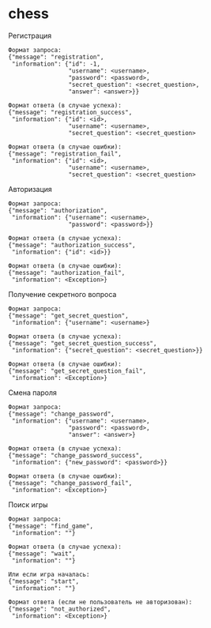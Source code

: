 # chess

Регистрация
    
    Формат запроса:
    {"message": "registration",
     "information": {"id": -1,
                     "username": <username>,
                     "password": <password>,
                     "secret_question": <secret_question>,
                     "answer": <answer>}}
                     
    Формат ответа (в случае успеха):
    {"message": "registration_success",
     "information": {"id": <id>,
                     "username": <username>,
                     "secret_question": <secret_question>
                     
    Формат ответа (в случае ошибки):
    {"message": "registration_fail",
     "information": {"id": <id>,
                     "username": <username>,
                     "secret_question": <secret_question>
                     
Авторизация
    
    Формат запроса:
    {"message": "authorization",
     "information": {"username": <username>,
                     "password": <password>}}

    Формат ответа (в случае успеха):
    {"message": "authorization_success",
     "information": {"id": <id>}}

    Формат ответа (в случае ошибки):
    {"message": "authorization_fail",
     "information": <Exception>}
 
 Получение секретного вопроса
 
    Формат запроса:
    {"message": "get_secret_question",
     "information": {"username": <username>}

    Формат ответа (в случае успеха):
    {"message": "get_secret_question_success",
     "information": {"secret_question": <secret_question>}}

    Формат ответа (в случае ошибки):
    {"message": "get_secret_question_fail",
     "information": <Exception>}
     
 Смена пароля
 
    Формат запроса:
    {"message": "change_password",
     "information": {"username": <username>,
                     "password": <password>,
                     "answer": <answer>}

    Формат ответа (в случае успеха):
    {"message": "change_password_success",
     "information": {"new_password": <password>}}

    Формат ответа (в случае ошибки):
    {"message": "change_password_fail",
     "information": <Exception>}
 
 Поиск игры
 
    Формат запроса:
    {"message": "find_game",
     "information": ""}

    Формат ответа (в случае успеха):
    {"message": "wait",
     "information": ""}
    
    Или если игра началась:
    {"message": "start",
     "information": ""}
    
    Формат ответа (если не пользователь не авторизован):
    {"message": "not_authorized",
     "information": <Exception>}
